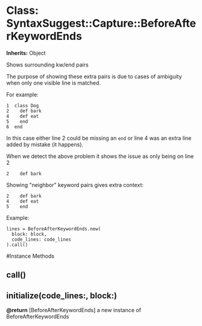 # Class: SyntaxSuggest::Capture::BeforeAfterKeywordEnds
**Inherits:** Object
    

Shows surrounding kw/end pairs

The purpose of showing these extra pairs is due to cases of ambiguity when
only one visible line is matched.

For example:

    1  class Dog
    2    def bark
    4    def eat
    5    end
    6  end

In this case either line 2 could be missing an `end` or line 4 was an extra
line added by mistake (it happens).

When we detect the above problem it shows the issue as only being on line 2

    2    def bark

Showing "neighbor" keyword pairs gives extra context:

    2    def bark
    4    def eat
    5    end

Example:

    lines = BeforeAfterKeywordEnds.new(
      block: block,
      code_lines: code_lines
    ).call()



#Instance Methods
## call() [](#method-i-call)

## initialize(code_lines:, block:) [](#method-i-initialize)

**@return** [BeforeAfterKeywordEnds] a new instance of BeforeAfterKeywordEnds

